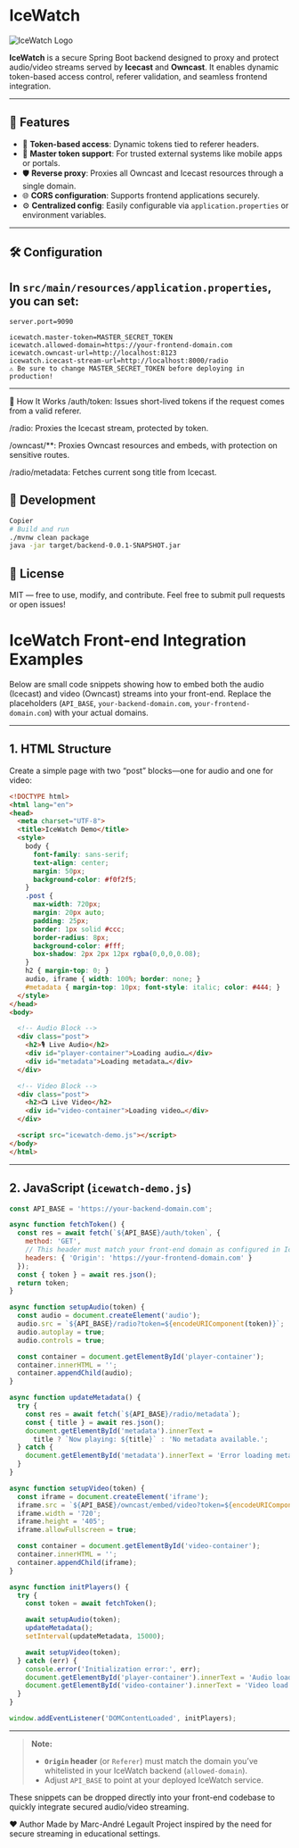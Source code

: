 # IceWatch

![IceWatch Logo](logo.png)

**IceWatch** is a secure Spring Boot backend designed to proxy and protect audio/video streams served by **Icecast** and **Owncast**. It enables dynamic token-based access control, referer validation, and seamless frontend integration.

---

## 🎯 Features

- 🔐 **Token-based access**: Dynamic tokens tied to referer headers.
- 🧾 **Master token support**: For trusted external systems like mobile apps or portals.
- 🛡️ **Reverse proxy**: Proxies all Owncast and Icecast resources through a single domain.
- 🌐 **CORS configuration**: Supports frontend applications securely.
- ⚙️ **Centralized config**: Easily configurable via `application.properties` or environment variables.

---

## 🛠 Configuration

In `src/main/resources/application.properties`, you can set:
---
```properties
server.port=9090

icewatch.master-token=MASTER_SECRET_TOKEN
icewatch.allowed-domain=https://your-frontend-domain.com
icewatch.owncast-url=http://localhost:8123
icewatch.icecast-stream-url=http://localhost:8000/radio
⚠️ Be sure to change MASTER_SECRET_TOKEN before deploying in production!
```
---
🚀 How It Works
/auth/token: Issues short-lived tokens if the request comes from a valid referer.

/radio: Proxies the Icecast stream, protected by token.

/owncast/**: Proxies Owncast resources and embeds, with protection on sensitive routes.

/radio/metadata: Fetches current song title from Icecast.


🧪 Development
---

```bash
Copier
# Build and run
./mvnw clean package
java -jar target/backend-0.0.1-SNAPSHOT.jar
```
📄 License
---
MIT — free to use, modify, and contribute.
Feel free to submit pull requests or open issues!

# IceWatch Front-end Integration Examples

Below are small code snippets showing how to embed both the audio (Icecast) and video (Owncast) streams into your front-end. Replace the placeholders (`API_BASE`, `your-backend-domain.com`, `your-frontend-domain.com`) with your actual domains.

---

## 1. HTML Structure

Create a simple page with two “post” blocks—one for audio and one for video:

```html
<!DOCTYPE html>
<html lang="en">
<head>
  <meta charset="UTF-8">
  <title>IceWatch Demo</title>
  <style>
    body {
      font-family: sans-serif;
      text-align: center;
      margin: 50px;
      background-color: #f0f2f5;
    }
    .post {
      max-width: 720px;
      margin: 20px auto;
      padding: 25px;
      border: 1px solid #ccc;
      border-radius: 8px;
      background-color: #fff;
      box-shadow: 2px 2px 12px rgba(0,0,0,0.08);
    }
    h2 { margin-top: 0; }
    audio, iframe { width: 100%; border: none; }
    #metadata { margin-top: 10px; font-style: italic; color: #444; }
  </style>
</head>
<body>

  <!-- Audio Block -->
  <div class="post">
    <h2>🎙 Live Audio</h2>
    <div id="player-container">Loading audio…</div>
    <div id="metadata">Loading metadata…</div>
  </div>

  <!-- Video Block -->
  <div class="post">
    <h2>📺 Live Video</h2>
    <div id="video-container">Loading video…</div>
  </div>

  <script src="icewatch-demo.js"></script>
</body>
</html>
```

---

## 2. JavaScript (`icewatch-demo.js`)

```js
const API_BASE = 'https://your-backend-domain.com';

async function fetchToken() {
  const res = await fetch(`${API_BASE}/auth/token`, {
    method: 'GET',
    // This header must match your front-end domain as configured in IceWatch
    headers: { 'Origin': 'https://your-frontend-domain.com' }
  });
  const { token } = await res.json();
  return token;
}

async function setupAudio(token) {
  const audio = document.createElement('audio');
  audio.src = `${API_BASE}/radio?token=${encodeURIComponent(token)}`;
  audio.autoplay = true;
  audio.controls = true;

  const container = document.getElementById('player-container');
  container.innerHTML = '';
  container.appendChild(audio);
}

async function updateMetadata() {
  try {
    const res = await fetch(`${API_BASE}/radio/metadata`);
    const { title } = await res.json();
    document.getElementById('metadata').innerText =
      title ? `Now playing: ${title}` : 'No metadata available.';
  } catch {
    document.getElementById('metadata').innerText = 'Error loading metadata.';
  }
}

async function setupVideo(token) {
  const iframe = document.createElement('iframe');
  iframe.src = `${API_BASE}/owncast/embed/video?token=${encodeURIComponent(token)}`;
  iframe.width = '720';
  iframe.height = '405';
  iframe.allowFullscreen = true;

  const container = document.getElementById('video-container');
  container.innerHTML = '';
  container.appendChild(iframe);
}

async function initPlayers() {
  try {
    const token = await fetchToken();

    await setupAudio(token);
    updateMetadata();
    setInterval(updateMetadata, 15000);

    await setupVideo(token);
  } catch (err) {
    console.error('Initialization error:', err);
    document.getElementById('player-container').innerText = 'Audio load error.';
    document.getElementById('video-container').innerText = 'Video load error.';
  }
}

window.addEventListener('DOMContentLoaded', initPlayers);
```

---

> **Note:**  
> - **`Origin` header** (or `Referer`) must match the domain you’ve whitelisted in your IceWatch backend (`allowed-domain`).  
> - Adjust `API_BASE` to point at your deployed IceWatch service.  

These snippets can be dropped directly into your front-end codebase to quickly integrate secured audio/video streaming.


❤️ Author
Made by Marc-André Legault
Project inspired by the need for secure streaming in educational settings.
